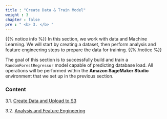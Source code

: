 ```yaml
---
title : "Create Data & Train Model"
weight : 3 
chapter : false
pre : " <b> 3. </b> "
---
```


{{% notice info %}}
In this section, we work with data and Machine Learning. We will start by creating a dataset, then perform analysis and feature engineering steps to prepare the data for training.
{{% /notice %}}

The goal of this section is to successfully build and train a `RandomForestRegressor` model capable of predicting database load. All operations will be performed within the **Amazon SageMaker Studio** environment that we set up in the previous section.

### Content
3.1. [Create Data and Upload to S3](3.1-dulieu/)

3.2. [Analysis and Feature Engineering](3.2-phantich/)